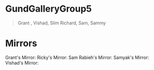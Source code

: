 # GundGalleryGroup5
> Grant , Vishad, Slim Richard, Sam, Sammy

# Mirrors
Grant's Mirror:
Ricky's Mirror:
Sam Rabieh's Mirror:
Samyak's Mirror:
Vishad's Mirror:
